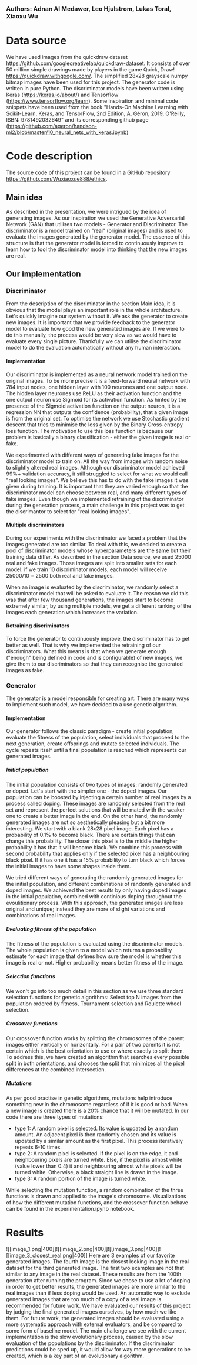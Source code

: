 ### Authors: Adnan Al Medawer, Leo Hjulstrom, Lukas Toral, Xiaoxu Wu

# Data source
We have used images from the quickdraw dataset https://github.com/googlecreativelab/quickdraw-dataset. It consists of over 50 million simple drawings made by players in the game Quick, Draw! https://quickdraw.withgoogle.com/. The simplified 28x28 grayscale numpy bitmap images have been used for this project.
The generator code is written in pure Python. The discriminator models have been written using Keras (https://keras.io/about/) and Tensorflow (https://www.tensorflow.org/learn). Some inspiration and minimal code snippets have been used from the book "Hands-On Machine Learning with Scikit-Learn, Keras, and TensorFlow, 2nd Edition, A. Géron, 2019, O'Reilly, ISBN: 9781492032649" and its corresponding github page (https://github.com/ageron/handson-ml2/blob/master/10_neural_nets_with_keras.ipynb)
# Code description
The source code of this project can be found in a GitHub repository https://github.com/Wuxiaoxue888/ethics. 
## Main idea
As described in the presentation, we were intrigued by the idea of generating images. As our inspiration we used the Generative Adversarial Network (GAN) that utilises two models - Generator and Discriminator. The discriminator is a model trained on "real" (original images) and is used to evaluate the images generated by the generator model. The essence of this structure is that the generator model is forced to continuously improve to learn how to fool the discriminator model into thinking that the new images are real.
## Our implementation
### Discriminator
From the description of the discriminator in the section Main idea, it is obvious that the model plays an important role in the whole architecture. Let's quickly imagine our system without it. We ask the generator to create new images. It is important that we provide feedback to the generator model to evaluate how good the new generated images are. If we were to do this manually, the process would be very slow as we would have to evaluate every single picture. Thankfully we can utilise the discriminator model to do the evaluation automatically without any human interaction.
#### Implementation
Our discriminator is implemented as a neural network model trained on the original images. To be more precise it is a feed-forward neural network with 784 input nodes, one hidden layer with 100 neurones and one output node. The hidden layer neurones use ReLU as their activation function and the one output neuron use Sigmoid for its activation function. As hinted by the presence of the Sigmoid activation function on the output neuron, it is a regression NN that outputs the confidence (probability), that a given image is from the original set. To optimise the network we use Stochastic gradient descent that tries to minimise the loss given by the Binary Cross-entropy loss function. The motivation to use this loss function is because our problem is basically a binary classification - either the given image is real or fake.

We experimented with different ways of generating fake images for the discriminator model to train on. All the way from images with random noise to slightly altered real images. Although our discriminator model achieved 99%+ validation accuracy, it still struggled to select for what we would call "real looking images". We believe this has to do with the fake images it was given during training. It is important that they are varied enough so that the discriminator model can choose between real, and many different types of fake images. Even though we implemented retraining of the discriminator during the generation process, a main challenge in this project was to get the discrimantor to select for "real looking images".
#### Multiple discriminators
During our experiments with the discriminator we faced a problem that the images generated are too similar. To deal with this, we decided to create a pool of discriminator models whose hyperparameters are the same but their training data differ. As described in the section Data source, we used 25000 real and fake images. Those images are split into smaller sets for each model: if we train 10 discriminator models, each model will receive 25000/10 = 2500 both real and fake images.

When an image is evaluated by the discriminator, we randomly select a discriminator model that will be asked to evaluate it. The reason we did this was that after few thousand generations, the images start to become extremely similar, by using multiple models, we get a different ranking of the images each generation which increases the variation. 
#### Retraining discriminators
To force the generator to continuously improve, the discriminator has to get better as well. That is why we implemented the retraining of our discriminators. What this means is that when we generate enough ("enough" being defined in code and is configurable) of new images, we give them to our discriminators so that they can recognise the generated images as fake. 

### Generator
The generator is a model responsible for creating art. There are many ways to implement such model, we have decided to a use genetic algorithm.
#### Implementation
Our generator follows the classic paradigm - create initial population, evaluate the fitness of the population, select individuals that proceed to the next generation, create offsprings and mutate selected individuals. The cycle repeats itself until a final population is reached which represents our generated images.
##### Initial population
The initial population consists of two types of images: randomly generated or doped. Let's start with the simpler one - the doped images. Our population can be boosted by injecting a certain number of real images by a process called doping. These images are randomly selected from the real set and represent the perfect solutions that will be mated with the weaker one to create a better image in the end. On the other hand, the randomly generated images are not so aesthetically pleasing but a bit more interesting. We start with a blank 28x28 pixel image. Each pixel has a probability of 0.1% to become black. There are certain things that can change this probability. The  closer this pixel is to the middle the higher probability it has that it will become black. We combine this process with second probability that applies only if the selected pixel has a neighbouring black pixel. If it has one it has a 15% probability to turn black which forces the initial images to have some shapes inside them.

We tried different ways of generating the randomly generated images for the initial population, and different combinations of randomly generated and doped images. We achieved the best results by only having doped images in the initial population, combined with continious doping throughout the evoulitionary process. With this approach, the generated images are less original and unique; instead they are more of slight variations and combinations of real images.
##### Evaluating fitness of the population
The fitness of the population is evaluated using the discriminator models. The whole population is given to a model which returns a probability estimate for each image that defines how sure the model is whether this image is real or not. Higher probability means better fitness of the image.
##### Selection functions
We won't go into too much detail in this section as we use three standard selection functions for genetic algorithms: Select top N images from the population ordered by fitness, Tournament selection and Roulette wheel selection.
##### Crossover functions
Our crossover function works by splitting the chromosomes of the parent images either vertically or horizontally. For a pair of two parents it is not certain which is the best orientation to use or where exactly to split them. To address this, we have created an algorithm that searches every possible split in both orientations, and chooses the split that minimizes all the pixel differences at the combined intersection.
##### Mutations
As per good practise in genetic algorithms, mutations help introduce something new in the chromosome regardless of if it is good or bad. When a new image is created there is a 20% chance that it will be mutated. 
In our code there are three types of mutations:
- type 1: A random pixel is selected. Its value is updated by a random amount. An adjacent pixel is then randomly chosen and its value is updated by a similar amount as the first pixel. This process iteratively repeats 6-10 times.
- type 2: A random pixel is selected. If the pixel is on the edge, it and neighbouring pixels are turned white. Else, if the pixel is almost white (value lower than 0.4) it and neighbouring almost white pixels will be turned white. Otherwise, a black straight line is drawn in the image.
- type 3: A random portion of the image is turned white.

While selecting the mutation function, a random combination of the three functions is drawn and applied to the image's chromosome.
Visualizations of how the different mutation functions, and the crossover function behave can be found in the experimentation.ipynb notebook.
# Results
![[image_1.png|400]]![[image_2.png|400]]![[image_3.png|400]]![[image_3_closest_real.png|400]]
Here are 3 examples of our favorite generated images. The fourth image is the closest looking image in the real dataset for the third generated image. The first two examples are not that similar to any image in the real dataset. These results are from the 100th generation after running the program.
Since we chose to use a lot of doping in order to get better results, the generated images are more similar to the real images than if less doping would be used. An automatic way to exclude generated images that are too much of a copy of a real image is recommended for future work. We have evaluated our results of this project by judging the final generated images ourselves, by how much we like them. For future work, the generated images should be evaluated using a more systematic approach with external evaluators, and be compared to some form of baseline model. The main challenge we see with the current implementation is the slow evolutionary process, caused by the slow evaluation of the populations by the discriminator. If the discriminator predictions could be sped up, it would allow for way more generations to be created, which is a key part of an evolutionary algorithm.


